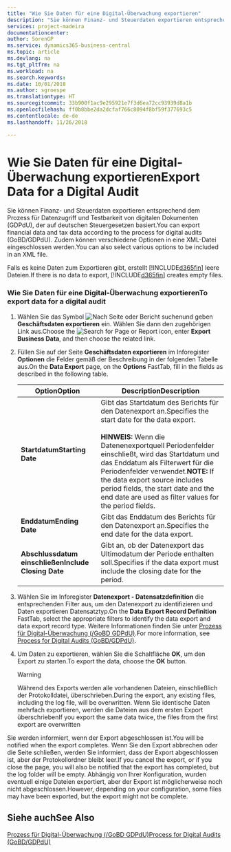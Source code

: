 ```yaml
---
title: "Wie Sie Daten für eine Digital-Überwachung exportieren"
description: "Sie können Finanz- und Steuerdaten exportieren entsprechend dem Prozess für Datenzugriff und Testbarkeit von digitalen Dokumenten (GDPdU), der auf deutschen Steuergesetzen basiert. Zudem können verschiedene Optionen in eine XML-Datei eingeschlossen werden."
services: project-madeira
documentationcenter: 
author: SorenGP
ms.service: dynamics365-business-central
ms.topic: article
ms.devlang: na
ms.tgt_pltfrm: na
ms.workload: na
ms.search.keywords: 
ms.date: 10/01/2018
ms.author: sgroespe
ms.translationtype: HT
ms.sourcegitcommit: 33b900f1ac9e295921e7f3d6ea72cc93939d8a1b
ms.openlocfilehash: ff0b8bbe2da2dcfaf766c8094f8bf59f377693c5
ms.contentlocale: de-de
ms.lasthandoff: 11/26/2018

---
```

# <a name="export-data-for-a-digital-audit"></a><span data-ttu-id="0830a-104">Wie Sie Daten für eine Digital-Überwachung exportieren</span><span class="sxs-lookup"><span data-stu-id="0830a-104">Export Data for a Digital Audit</span></span>
<span data-ttu-id="0830a-105">Sie können Finanz- und Steuerdaten exportieren entsprechend dem Prozess für Datenzugriff und Testbarkeit von digitalen Dokumenten (GDPdU), der auf deutschen Steuergesetzen basiert.</span><span class="sxs-lookup"><span data-stu-id="0830a-105">You can export financial data and tax data according to the process for digital audits (GoBD/GDPdU).</span></span> <span data-ttu-id="0830a-106">Zudem können verschiedene Optionen in eine XML-Datei eingeschlossen werden.</span><span class="sxs-lookup"><span data-stu-id="0830a-106">You can also select various options to be included in an XML file.</span></span>  

<span data-ttu-id="0830a-107">Falls es keine Daten zum Exportieren gibt, erstellt [!INCLUDE[d365fin](../../includes/d365fin_md.md)] leere Dateien.</span><span class="sxs-lookup"><span data-stu-id="0830a-107">If there is no data to export, [!INCLUDE[d365fin](../../includes/d365fin_md.md)] creates empty files.</span></span>  

### <a name="to-export-data-for-a-digital-audit"></a><span data-ttu-id="0830a-108">Wie Sie Daten für eine Digital-Überwachung exportieren</span><span class="sxs-lookup"><span data-stu-id="0830a-108">To export data for a digital audit</span></span>

1.  <span data-ttu-id="0830a-109">Wählen Sie das Symbol ![Nach Seite oder Bericht suchen](../../media/ui-search/search_small.png "Nach Seite oder Bericht suchen")und geben **Geschäftsdaten exportieren** ein. Wählen Sie dann den zugehörigen Link aus.</span><span class="sxs-lookup"><span data-stu-id="0830a-109">Choose the ![Search for Page or Report](../../media/ui-search/search_small.png "Search for Page or Report icon") icon, enter **Export Business Data**, and then choose the related link.</span></span>  

2.  <span data-ttu-id="0830a-110">Füllen Sie auf der Seite **Geschäftsdaten exportieren** im Inforegister **Optionen** die Felder gemäß der Beschreibung in der folgenden Tabelle aus.</span><span class="sxs-lookup"><span data-stu-id="0830a-110">On the **Data Export** page, on the **Options** FastTab, fill in the fields as described in the following table.</span></span>  

    |<span data-ttu-id="0830a-111">Option</span><span class="sxs-lookup"><span data-stu-id="0830a-111">Option</span></span>|<span data-ttu-id="0830a-112">Description</span><span class="sxs-lookup"><span data-stu-id="0830a-112">Description</span></span>|  
    |----------------------------------|---------------------------------------|  
    |<span data-ttu-id="0830a-113">**Startdatum**</span><span class="sxs-lookup"><span data-stu-id="0830a-113">**Starting Date**</span></span>|<span data-ttu-id="0830a-114">Gibt das Startdatum des Berichts für den Datenexport an.</span><span class="sxs-lookup"><span data-stu-id="0830a-114">Specifies the start date for the data export.</span></span><br /><br /> <span data-ttu-id="0830a-115">**HINWEIS:** Wenn die Datenenexportquell Periodenfelder einschließt, wird das Startdatum und das Enddatum als Filterwert für die Periodenfelder verwendet.</span><span class="sxs-lookup"><span data-stu-id="0830a-115">**NOTE:** If the data export source includes period fields, the start date and the end date are used as filter values for the period fields.</span></span>|  
    |<span data-ttu-id="0830a-116">**Enddatum**</span><span class="sxs-lookup"><span data-stu-id="0830a-116">**Ending Date**</span></span>|<span data-ttu-id="0830a-117">Gibt das Enddatum des Berichts für den Datenexport an.</span><span class="sxs-lookup"><span data-stu-id="0830a-117">Specifies the end date for the data export.</span></span>|  
    |<span data-ttu-id="0830a-118">**Abschlussdatum einschließen**</span><span class="sxs-lookup"><span data-stu-id="0830a-118">**Include Closing Date**</span></span>|<span data-ttu-id="0830a-119">Gibt an, ob der Datenexport das Ultimodatum der Periode enthalten soll.</span><span class="sxs-lookup"><span data-stu-id="0830a-119">Specifies if the data export must include the closing date for the period.</span></span>|  

3.  <span data-ttu-id="0830a-120">Wählen Sie im Inforegister **Datenexport - Datensatzdefinition** die entsprechenden Filter aus, um den Datenexport zu identifizieren und Daten exportieren Datensatztyp.</span><span class="sxs-lookup"><span data-stu-id="0830a-120">On the **Data Export Record Definition** FastTab, select the appropriate filters to identify the data export and data export record type.</span></span> <span data-ttu-id="0830a-121">Weitere Informationen finden Sie unter [Prozess für Digital-Überwachung (/GoBD GDPdU)](process-for-digital-audits.md).</span><span class="sxs-lookup"><span data-stu-id="0830a-121">For more information, see [Process for Digital Audits (GoBD/GDPdU)](process-for-digital-audits.md).</span></span>  

4.  <span data-ttu-id="0830a-122">Um Daten zu exportieren, wählen Sie die Schaltfläche **OK**, um den Export zu starten.</span><span class="sxs-lookup"><span data-stu-id="0830a-122">To export the data, choose the **OK** button.</span></span>  

    > [!WARNING]  
    >  <span data-ttu-id="0830a-123">Während des Exports werden alle vorhandenen Dateien, einschließlich der Protokolldatei, überschrieben.</span><span class="sxs-lookup"><span data-stu-id="0830a-123">During the export, any existing files, including the log file, will be overwritten.</span></span> <span data-ttu-id="0830a-124">Wenn Sie identische Daten mehrfach exportieren, werden die Dateien aus dem ersten Export überschrieben</span><span class="sxs-lookup"><span data-stu-id="0830a-124">If you export the same data twice, the files from the first export are overwritten</span></span>  

 <span data-ttu-id="0830a-125">Sie werden informiert, wenn der Export abgeschlossen ist.</span><span class="sxs-lookup"><span data-stu-id="0830a-125">You will be notified when the export completes.</span></span> <span data-ttu-id="0830a-126">Wenn Sie den Export abbrechen oder die Seite schließen, werden Sie informiert, dass der Export abgeschlossen ist, aber der Protokollordner bleibt leer.</span><span class="sxs-lookup"><span data-stu-id="0830a-126">If you cancel the export, or if you close the page, you will also be notified that the export has completed, but the log folder will be empty.</span></span> <span data-ttu-id="0830a-127">Abhängig von Ihrer Konfiguration, wurden eventuell einige Dateien exportiert, aber der Export ist möglicherweise noch nicht abgeschlossen.</span><span class="sxs-lookup"><span data-stu-id="0830a-127">However, depending on your configuration, some files may have been exported, but the export might not be complete.</span></span>  

## <a name="see-also"></a><span data-ttu-id="0830a-128">Siehe auch</span><span class="sxs-lookup"><span data-stu-id="0830a-128">See Also</span></span>  
[<span data-ttu-id="0830a-129">Prozess für Digital-Überwachung (/GoBD GDPdU)</span><span class="sxs-lookup"><span data-stu-id="0830a-129">Process for Digital Audits (GoBD/GDPdU)</span></span>](process-for-digital-audits.md)

